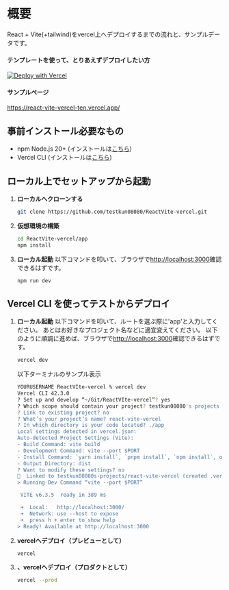 # 概要
React + Vite(+tailwind)をvercel上へデプロイするまでの流れと、サンプルデータです。

#### テンプレートを使って、とりあえずデプロイしたい方

[![Deploy with Vercel](https://vercel.com/button)](https://vercel.com/import/git?s=https://github.com/testkun08080/ReactVite-vercel)

#### サンプルページ
https://react-vite-vercel-ten.vercel.app/


## 事前インストール必要なもの

- npm Node.js 20+ (インストールは[こちら](https://nodejs.org/en/download/))
- Vercel CLI (インストールは[こちら](https://vercel.com/docs/cli#installing-vercel-cli/))



## ローカル上でセットアップから起動

1. **ローカルへクローンする**
    ```bash
    git clone https://github.com/testkun08080/ReactVite-vercel.git
   ```

2. **仮想環境の構築**
    ```bash
    cd ReactVite-vercel/app
    npm install
   ```
3. **ローカル起動**
   以下コマンドを叩いて、ブラウザで<http://localhost:3000>確認できるはずです。
    ```bash
    npm run dev
   ```

## Vercel CLI を使ってテストからデプロイ

1. **ローカル起動**
   以下コマンドを叩いて、ルートを選ぶ際に'app'と入力してください。
   あとはお好きなプロジェクト名などに適宜変えてください。
   以下のように順調に進めば、ブラウザで<http://localhost:3000>確認できるはずです。
    ```bash
    vercel dev
   ```
   以下ターミナルのサンプル表示
    ```bash
    YOURUSERNAME ReactVIte-vercel % vercel dev
    Vercel CLI 42.3.0
    ? Set up and develop “~/Git/ReactVIte-vercel”? yes
    ? Which scope should contain your project? testkun08080's projects
    ? Link to existing project? no
    ? What’s your project’s name? react-vite-vercel
    ? In which directory is your code located? ./app
    Local settings detected in vercel.json:
    Auto-detected Project Settings (Vite): 
    - Build Command: vite build
   - Development Command: vite --port $PORT
   - Install Command: `yarn install`, `pnpm install`, `npm install`, or `bun install`
   - Output Directory: dist
   ? Want to modify these settings? no
   🔗  Linked to testkun08080s-projects/react-vite-vercel (created .vercel)
   > Running Dev Command “vite --port $PORT”

     VITE v6.3.5  ready in 389 ms

     ➜  Local:   http://localhost:3000/
     ➜  Network: use --host to expose
     ➜  press h + enter to show help
   > Ready! Available at http://localhost:3000
      ```

2. **vercelへデプロイ（プレビューとして）**
    ```bash
    vercel
   ```

3. **、vercelへデプロイ（プロダクトとして）**
    ```bash
    vercel --prod
   ```
